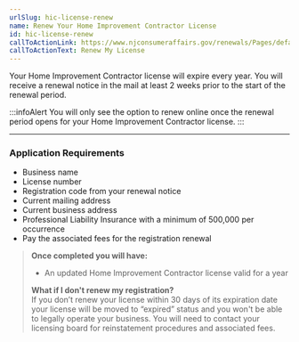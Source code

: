 ```yaml
---
urlSlug: hic-license-renew
name: Renew Your Home Improvement Contractor License
id: hic-license-renew
callToActionLink: https://www.njconsumeraffairs.gov/renewals/Pages/default.aspx
callToActionText: Renew My License
---
```

Your Home Improvement Contractor license will expire every year. You will receive a renewal notice in the mail at least 2 weeks prior to the start of the renewal period.

:::infoAlert 
 You will only see the option to renew online once the renewal period opens for your Home Improvement Contractor license.
:::

- - -

### Application Requirements

* Business name
* License number 
* Registration code from your renewal notice
* Current mailing address
* Current business address
* Professional Liability Insurance with a minimum of 500,000 per occurrence
* Pay the associated fees for the registration renewal

> **Once completed you will have:**  
>
> * An updated Home Improvement Contractor license valid for a year
>
> **What if I don't renew my registration?**\
> If you don’t renew your license within 30 days of its expiration date your license will be moved to “expired” status and you won't be able to legally operate your business. You will need to contact your licensing board for reinstatement procedures and associated fees.